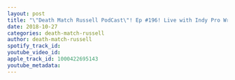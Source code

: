 ```yaml
---
layout: post
title: "\"Death Match Russell PodCast\"! Ep #196! Live with Indy Pro Wrestler The Diligent Storm \"Corey Dillinger\"! vs Mr Darius Carter JPCW Tune in!"
date: 2018-10-27
categories: death-match-russell
author: death-match-russell
spotify_track_id: 
youtube_video_id: 
apple_track_id: 1000422695143
youtube_metadata: 
---
```

